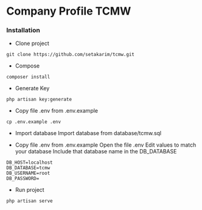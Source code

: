 # Company Profile TCMW

### Installation

- Clone project

```
git clone https://github.com/setakarim/tcmw.git
```

- Compose
```
composer install
```

- Generate Key
```
php artisan key:generate
```

- Copy file .env from .env.example
```
cp .env.example .env
```

- Import database
Import database from database/tcmw.sql


- Copy file .env from .env.example
Open the file .env
Edit values to match your database
Include that database name in the DB_DATABASE
```
DB_HOST=localhost
DB_DATABASE=tcmw
DB_USERNAME=root
DB_PASSWORD=
```

- Run project
```
php artisan serve
```